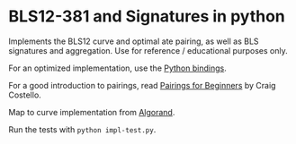 # BLS12-381 and Signatures in python

Implements the BLS12 curve and optimal ate pairing, as well
as BLS signatures and aggregation. Use for reference / educational purposes only.

For an optimized implementation, use the [Python bindings](https://github.com/Aloe-Network/bls-signatures/tree/main/python-bindings).

For a good introduction to pairings, read [Pairings for Beginners](http://www.craigcostello.com.au/pairings/PairingsForBeginners.pdf) by Craig Costello.

Map to curve implementation from [Algorand](https://github.com/algorand/bls_sigs_ref/).

Run the tests with `python impl-test.py`.
